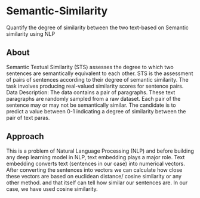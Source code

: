 # Semantic-Similarity
Quantify the degree of similarity between the two text-based on Semantic similarity using NLP
## About
Semantic Textual Similarity (STS) assesses the degree to which two sentences are semantically equivalent to each other. STS is the assessment of pairs of sentences according to their degree of semantic similarity. The task involves producing real-valued similarity scores for sentence pairs. 
Data Description: The data contains a pair of paragraphs. These text paragraphs are randomly sampled from a raw dataset. Each pair of the sentence may or may not be semantically similar. The candidate is to predict a value between 0-1 indicating a degree of similarity between the pair of text paras.
## Approach
This is a problem of Natural Language Processing (NLP) and before building any deep learning model in NLP, text embedding plays a major role. Text embedding converts text (sentences in our case) into numerical vectors. After converting the sentences into vectors we can calculate how close these vectors are based on euclidean distance/ cosine similarity or any other method. and that itself can tell how similar our sentences are. In our case, we have used cosine similarity.

